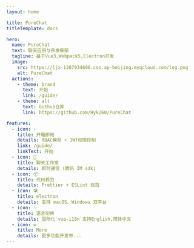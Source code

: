 ```yaml
---
layout: home

title: PureChat
titleTemplate: docs

hero:
  name: PureChat
  text: 聊天应用与开发框架
  tagline: 基于Vue3,Webpack5,Electron开发
  image:
    src: https://ljx-1307934606.cos.ap-beijing.myqcloud.com/log.png
    alt: PureChat
  actions:
    - theme: brand
      text: 开始
      link: /guide/
    - theme: alt
      text: Github仓库
      link: https://github.com/Hyk260/PureChat

features:
  - icon: 💡
    title: 开箱即用
    details: RBAC模型 + JWT权限控制
    link: /guide/
    linkText: 开始
  - icon: 🎨
    title: 聊天工作室
    details: 即时通信 (腾讯 IM sdk)
  - icon: 📦
    title: 代码规范
    details: Prettier + ESLint 规范
  - icon: 🛠️
    title: electron
    details: 支持 macOS、Windows 双平台
  - icon: ✨
    title: 语言切换
    details: 国际化`vue-i18n`支持English,简体中文
  - icon: ⚙️
    title: More
    details: 更多功能开发中...
---
```

